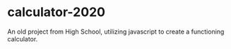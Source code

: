 # calculator-2020
An old project from High School, utilizing javascript to create a functioning calculator.  